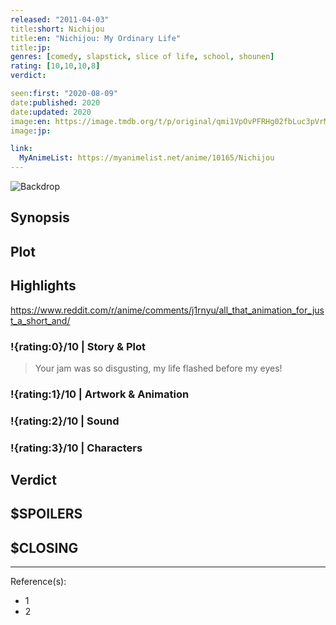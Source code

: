 ```yaml
---
released: "2011-04-03"
title:short: Nichijou
title:en: "Nichijou: My Ordinary Life"
title:jp:
genres: [comedy, slapstick, slice of life, school, shounen]
rating: [10,10,10,8]
verdict:

seen:first: "2020-08-09"
date:published: 2020
date:updated: 2020
image:en: https://image.tmdb.org/t/p/original/qmi1VpOvPFRHg02fbLuc3pVrMbt.jpg
image:jp:

link:
  MyAnimeList: https://myanimelist.net/anime/10165/Nichijou
---
```


![Backdrop]()

## Synopsis

## Plot

## Highlights

<https://www.reddit.com/r/anime/comments/j1rnyu/all_that_animation_for_just_a_short_and/>

### !{rating:0}/10 | Story & Plot

> Your jam was so disgusting, my life flashed before my eyes!

### !{rating:1}/10 | Artwork & Animation

### !{rating:2}/10 | Sound

### !{rating:3}/10 | Characters

## Verdict

## $SPOILERS

## $CLOSING

---
Reference(s):

- 1
- 2
